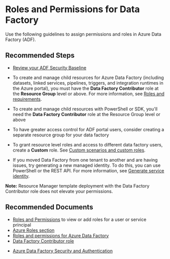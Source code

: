 <properties
  pagetitle="Roles and Permissions for Data Factory"
  service="microsoft.datafactory"
  resource="factories"
  ms.author="chez,vimals,haoc"
  selfhelptype="Generic"
  supporttopicids="32629535"
  resourcetags=""
  productpesids="15613"
  cloudenvironments="public,fairfax,usnat,ussec"
  articleid="b71ce604-505b-45a2-991b-b9fc4596c7d8"
  ownershipid="AzureData_DataFactory" />
# Roles and Permissions for Data Factory

Use the following guidelines to assign permissions and roles in Azure Data Factory (ADF).

## **Recommended Steps**

* [Review your ADF Security Baseline](https://docs.microsoft.com/azure/data-factory/security-baseline) 
* To create and manage child resources for Azure Data Factory (including datasets, linked services, pipelines, triggers, and integration runtimes in the Azure portal), you must have the **Data Factory Contributor** role at the **Resource Group** level or above. For more information, see [Roles and requirements](https://docs.microsoft.com/azure/data-factory/concepts-roles-permissions#roles-and-requirements).<br>

* To create and manage child resources with PowerShell or SDK, you'll need the **Data Factory Contributor** role at the Resource Group level or above<br>

* To have greater access control for ADF portal users, consider creating a separate resource group for your data factory<br>

* To grant resource level roles and access to different data factory users, create a **Custom** role. See [Custom scenarios and custom roles](https://docs.microsoft.com/azure/data-factory/concepts-roles-permissions#custom-scenarios-and-custom-roles).<br>

* If you moved Data Factory from one tenant to another and are having issues, try generating a new managed identity. To do this, you can use PowerShell or the REST API. For more information, see [Generate service identity](https://docs.microsoft.com/azure/data-factory/data-factory-service-identity#generate-service-identity).

**Note:** Resource Manager template deployment with the Data Factory Contributor role does not elevate your permissions. 

## **Recommended Documents**

- [Roles and Permissions](https://docs.microsoft.com/azure/role-based-access-control/role-assignments-portal) to view or add roles for a user or service principal
- [Azure Roles section](https://docs.microsoft.com/azure/data-factory/quickstart-create-data-factory-portal#prerequisites)
- [Roles and permissions for Azure Data Factory](https://docs.microsoft.com/azure/data-factory/concepts-roles-permissions)
- [Data Factory Contributor role](https://docs.microsoft.com/azure/role-based-access-control/built-in-roles#data-factory-contributor)
* [Azure Data Factory Security and Authentication](https://azure.microsoft.com/resources/azure-data-factory-security/)